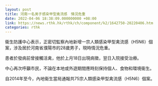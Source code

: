```yaml
---
layout: post
title: 河南一名男子感染甲型禽流感　情況危重
date: 2022-04-06 18:38:09.000000000 +08:00
link: https://news.rthk.hk/rthk/ch/component/k2/1642750-20220406.htm
categories: rthk
---
```


衞生防護中心表示，正密切監察內地新增一宗人類感染甲型禽流感（H5N6）個案，涉及居於河南省濮陽市的28歲男子，現時情況危重。

患者於發病前曾接觸活禽，他於上月18日出現病徵，翌日入院接受治療。

中心再次呼籲市民，不論在本地或外遊期間應時刻保持個人、食物和環境衞生。

自2014年至今，內地衞生當局通報共75宗人類感染甲型禽流感（H5N6）個案。
